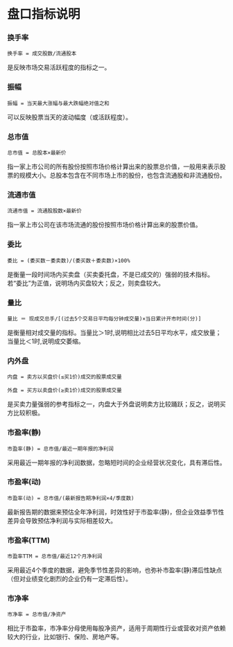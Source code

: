 # 盘口指标说明

### 换手率

`换手率 = 成交股数/流通股本`

是反映市场交易活跃程度的指标之一。

### 振幅

`振幅 = 当天最大涨幅与最大跌幅绝对值之和`

可以反映股票当天的波动幅度（或活跃程度）。

### 总市值

`总市值 = 总股本×最新价`

指一家上市公司的所有股份按照市场价格计算出来的股票总价值，一般用来表示股票的规模大小。总股本包含在不同市场上市的股份，也包含流通股和非流通股份。

### 流通市值

`流通市值 = 流通股股数×最新价`

指一家上市公司在该市场流通的股份按照市场价格计算出来的股票价值。

### 委比

`委比 = (委买数－委卖数)/(委买数＋委卖数)×100%`

是衡量一段时间场内买卖盘（买卖委托盘，不是已成交的）强弱的技术指标。若“委比”为正值，说明场内买盘较大；反之，则卖盘较大。

### 量比

`量比 ＝ 现成交总手/[(过去5个交易日平均每分钟成交量)×当日累计开市时间(分)]`

是衡量相对成交量的指标。当量比＞1时,说明相比过去5日平均水平，成交放量；当量比＜1时,说明成交萎缩。

### 内外盘

`内盘 = 卖方以买盘价(≤买1价)成交的股票成交量`

`外盘 = 买方以卖盘价(≥卖1价)成交的股票成交量`

是买卖力量强弱的参考指标之一，内盘大于外盘说明卖方比较踊跃；反之，说明买方比较积极。

### 市盈率(静)

`市盈率(静) = 总市值/最近一期年报的净利润`

采用最近一期年报的净利润数据，忽略短时间的企业经营状况变化，具有滞后性。

### 市盈率(动)

`市盈率(动) = 总市值/(最新报告期净利润×4/季度数)`

最新报告期的数据来预估全年净利润，时效性好于市盈率(静)，但企业效益季节性差异会导致预估净利润与实际相差较大。

### 市盈率(TTM)

`市盈率TTM = 总市值/最近12个月净利润`

采用最近4个季度的数据，避免季节性差异的影响，也弥补市盈率(静)滞后性缺点（但对业绩变化剧烈的企业仍有一定滞后性）。

### 市净率

`市净率 = 总市值/净资产`

相比于市盈率，市净率分母使用每股净资产，适用于周期性行业或营收对资产依赖较大的行业，比如银行、保险、房地产等。

